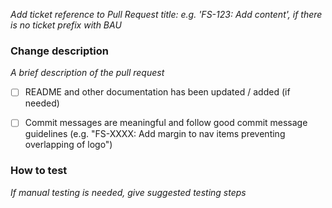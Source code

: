 _Add ticket reference to Pull Request title: e.g. 'FS-123: Add content', if there is no ticket prefix with BAU_


### Change description
_A brief description of the pull request_

- [ ] README and other documentation has been updated / added (if needed)
- [ ] Commit messages are meaningful and follow good commit message guidelines (e.g. "FS-XXXX: Add margin to nav items preventing overlapping of logo")


### How to test
_If manual testing is needed, give suggested testing steps_
